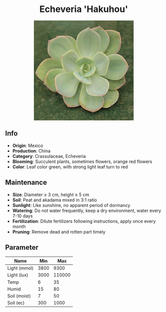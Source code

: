 <h1 align='center'>Echeveria 'Hakuhou'</h1>
<p align="center">
    <img 
        align='center'
        width='320'
        src="../images/echeveria hakuhou.png" 
        alt='Echeveria 'Hakuhou'' />
</p>

## Info

 - **Origin**: Mexico
 - **Production**: China
 - **Category**: Crassulaceae, Echeveria
 - **Blooming**: Succulent plants, sometimes flowers, orange red flowers
 - **Color**: Leaf color green, with strong light leaf turn to red

## Maintenance

 - **Size**: Diameter ≥ 3 cm, height ≥ 5 cm
 - **Soil**: Peat and akadama mixed in 3:1 ratio
 - **Sunlight**: Like sunshine, no apparent period of dormancy
 - **Watering**: Do not water frequently, keep a dry environment, water every 7-10 days
 - **Fertilization**: Dilute fertilizers following instructions, apply once every month
 - **Pruning**: Remove dead and rotten part timely

## Parameter

| Name         | Min  | Max   |
|--------------|------|-------|
| Light (mmol) | 3800 | 9300  |
| Light (lux)  | 3000 | 110000 |
| Temp         | 6    | 35    |
| Humid        | 15   | 80    |
| Soil (moist) | 7   | 50    |
| Soil (ec)    | 300  | 1000  |
